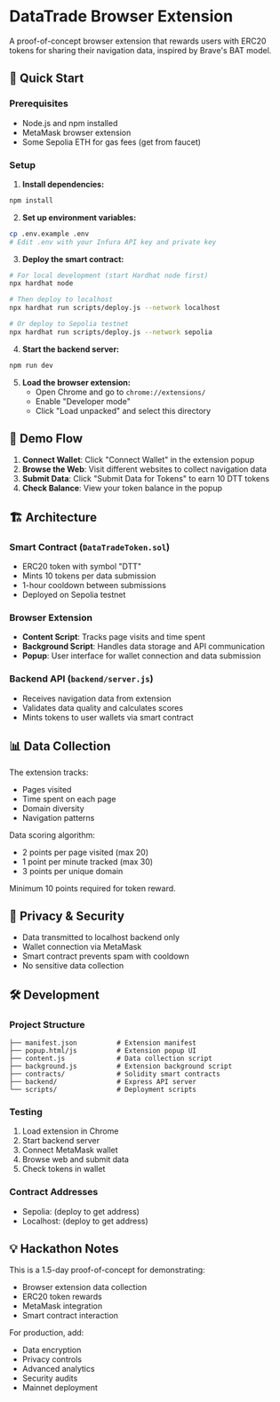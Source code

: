 # DataTrade Browser Extension

A proof-of-concept browser extension that rewards users with ERC20 tokens for sharing their navigation data, inspired by Brave's BAT model.

## 🚀 Quick Start

### Prerequisites
- Node.js and npm installed
- MetaMask browser extension
- Some Sepolia ETH for gas fees (get from faucet)

### Setup

1. **Install dependencies:**
```bash
npm install
```

2. **Set up environment variables:**
```bash
cp .env.example .env
# Edit .env with your Infura API key and private key
```

3. **Deploy the smart contract:**
```bash
# For local development (start Hardhat node first)
npx hardhat node

# Then deploy to localhost
npx hardhat run scripts/deploy.js --network localhost

# Or deploy to Sepolia testnet
npx hardhat run scripts/deploy.js --network sepolia
```

4. **Start the backend server:**
```bash
npm run dev
```

5. **Load the browser extension:**
   - Open Chrome and go to `chrome://extensions/`
   - Enable "Developer mode"
   - Click "Load unpacked" and select this directory

## 🎯 Demo Flow

1. **Connect Wallet**: Click "Connect Wallet" in the extension popup
2. **Browse the Web**: Visit different websites to collect navigation data
3. **Submit Data**: Click "Submit Data for Tokens" to earn 10 DTT tokens
4. **Check Balance**: View your token balance in the popup

## 🏗️ Architecture

### Smart Contract (`DataTradeToken.sol`)
- ERC20 token with symbol "DTT"
- Mints 10 tokens per data submission
- 1-hour cooldown between submissions
- Deployed on Sepolia testnet

### Browser Extension
- **Content Script**: Tracks page visits and time spent
- **Background Script**: Handles data storage and API communication
- **Popup**: User interface for wallet connection and data submission

### Backend API (`backend/server.js`)
- Receives navigation data from extension
- Validates data quality and calculates scores
- Mints tokens to user wallets via smart contract

## 📊 Data Collection

The extension tracks:
- Pages visited
- Time spent on each page
- Domain diversity
- Navigation patterns

Data scoring algorithm:
- 2 points per page visited (max 20)
- 1 point per minute tracked (max 30)  
- 3 points per unique domain

Minimum 10 points required for token reward.

## 🔐 Privacy & Security

- Data transmitted to localhost backend only
- Wallet connection via MetaMask
- Smart contract prevents spam with cooldown
- No sensitive data collection

## 🛠️ Development

### Project Structure
```
├── manifest.json          # Extension manifest
├── popup.html/js          # Extension popup UI
├── content.js             # Data collection script
├── background.js          # Extension background script
├── contracts/             # Solidity smart contracts
├── backend/               # Express API server
└── scripts/               # Deployment scripts
```

### Testing
1. Load extension in Chrome
2. Start backend server
3. Connect MetaMask wallet
4. Browse web and submit data
5. Check tokens in wallet

### Contract Addresses
- Sepolia: (deploy to get address)
- Localhost: (deploy to get address)

## 💡 Hackathon Notes

This is a 1.5-day proof-of-concept for demonstrating:
- Browser extension data collection
- ERC20 token rewards
- MetaMask integration  
- Smart contract interaction

For production, add:
- Data encryption
- Privacy controls
- Advanced analytics
- Security audits
- Mainnet deployment